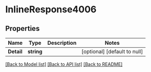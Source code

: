 # InlineResponse4006

## Properties
Name | Type | Description | Notes
------------ | ------------- | ------------- | -------------
**Detail** | **string** |  | [optional] [default to null]

[[Back to Model list]](../README.md#documentation-for-models) [[Back to API list]](../README.md#documentation-for-api-endpoints) [[Back to README]](../README.md)

